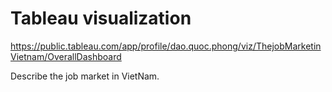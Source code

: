 # Tableau visualization
https://public.tableau.com/app/profile/dao.quoc.phong/viz/ThejobMarketinVietnam/OverallDashboard

Describe the job market in VietNam.
